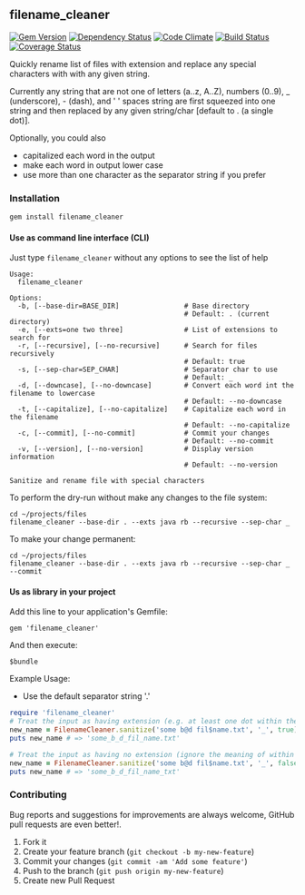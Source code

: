 ## filename_cleaner

[![Gem Version](https://badge.fury.io/rb/filename_cleaner.svg)][gem]
[![Dependency Status](https://gemnasium.com/agilecreativity/filename_cleaner.png)][gemnasium]
[![Code Climate](https://codeclimate.com/github/agilecreativity/filename_cleaner.png)][codeclimate]
[![Build Status](https://secure.travis-ci.org/agilecreativity/filename_cleaner.png)][travis-ci]
[![Coverage Status](https://coveralls.io/repos/agilecreativity/filename_cleaner/badge.png?branch=master)][coveralls]

[gem]: http://badge.fury.io/rb/filename_cleaner
[gemnasium]: https://gemnasium.com/agilecreativity/filename_cleaner
[codeclimate]: https://codeclimate.com/github/agilecreativity/filename_cleaner
[travis-ci]: http://travis-ci.org/agilecreativity/filename_cleaner
[coveralls]: https://coveralls.io/r/agilecreativity/filename_cleaner?branch=master

Quickly rename list of files with extension and replace any special characters with
with any given string.

Currently any string that are not one of letters (a..z, A..Z),
numbers (0..9), _ (underscore), - (dash), and ' ' spaces string
are first squeezed into one string and then replaced by any given string/char [default to . (a single dot)].

Optionally, you could also

- capitalized each word in the output
- make each word in output lower case
- use more than one character as the separator string if you prefer

### Installation

```sh
gem install filename_cleaner
```

#### Use as command line interface (CLI)

Just type `filename_cleaner` without any options to see the list of help

```
Usage:
  filename_cleaner

Options:
  -b, [--base-dir=BASE_DIR]                # Base directory
                                           # Default: . (current directory)
  -e, [--exts=one two three]               # List of extensions to search for
  -r, [--recursive], [--no-recursive]      # Search for files recursively
                                           # Default: true
  -s, [--sep-char=SEP_CHAR]                # Separator char to use
                                           # Default: _
  -d, [--downcase], [--no-downcase]        # Convert each word int the filename to lowercase
                                           # Default: --no-downcase
  -t, [--capitalize], [--no-capitalize]    # Capitalize each word in the filename
                                           # Default: --no-capitalize
  -c, [--commit], [--no-commit]            # Commit your changes
                                           # Default: --no-commit
  -v, [--version], [--no-version]          # Display version information
                                           # Default: --no-version

Sanitize and rename file with special characters
```

To perform the dry-run without make any changes to the file system:

```
cd ~/projects/files
filename_cleaner --base-dir . --exts java rb --recursive --sep-char _
```

To make your change permanent:

```
cd ~/projects/files
filename_cleaner --base-dir . --exts java rb --recursive --sep-char _ --commit
```

#### Us as library in your project

Add this line to your application's Gemfile:

```
gem 'filename_cleaner'
```

And then execute:

```
$bundle
```

Example Usage:

- Use the default separator string '.'

```ruby
require 'filename_cleaner'
# Treat the input as having extension (e.g. at least one dot within the input)
new_name = FilenameCleaner.sanitize('some b@d fil$name.txt', '_', true)
puts new_name # => 'some_b_d_fil_name.txt'

# Treat the input as having no extension (ignore the meaning of within the input)
new_name = FilenameCleaner.sanitize('some b@d fil$name.txt', '_', false)
puts new_name # => 'some_b_d_fil_name_txt'
```

### Contributing

Bug reports and suggestions for improvements are always welcome,
GitHub pull requests are even better!.

1. Fork it
2. Create your feature branch (`git checkout -b my-new-feature`)
3. Commit your changes (`git commit -am 'Add some feature'`)
4. Push to the branch (`git push origin my-new-feature`)
5. Create new Pull Request

[rubocop]: https://github.com/bbatsov/rubocop
